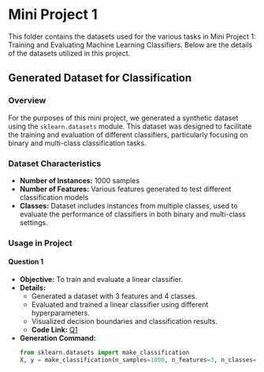 # Mini Project 1

This folder contains the datasets used for the various tasks in Mini Project 1: Training and Evaluating Machine Learning Classifiers. Below are the details of the datasets utilized in this project.

## Generated Dataset for Classification

### Overview
For the purposes of this mini project, we generated a synthetic dataset using the `sklearn.datasets` module. This dataset was designed to facilitate the training and evaluation of different classifiers, particularly focusing on binary and multi-class classification tasks.

### Dataset Characteristics
- **Number of Instances:** 1000 samples
- **Number of Features:** Various features generated to test different classification models
- **Classes:** Dataset includes instances from multiple classes, used to evaluate the performance of classifiers in both binary and multi-class settings.

### Usage in Project

#### Question 1
- **Objective:** To train and evaluate a linear classifier.
- **Details:**
  - Generated a dataset with 3 features and 4 classes.
  - Evaluated and trained a linear classifier using different hyperparameters.
  - Visualized decision boundaries and classification results.
  - **Code Link:** [Q1](https://colab.research.google.com/drive/1wyNMAbldTOmtLREfD8gbtbix-D96BQAJ?usp=sharing)
- **Generation Command:**
  ```python
  from sklearn.datasets import make_classification
  X, y = make_classification(n_samples=1000, n_features=3, n_classes=4, random_state=42)
  ```



